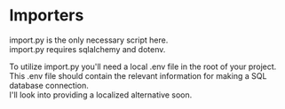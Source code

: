 # Importers  
import.py is the only necessary script here.  
import.py requires sqlalchemy and dotenv.  

To utilize import.py you'll need a local .env file in the root of your project.  
This .env file should contain the relevant information for making a SQL database connection.  
I'll look into providing a localized alternative soon.  

